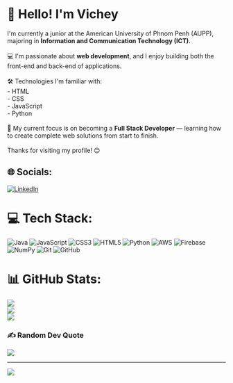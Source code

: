 # 👋 Hello! I'm Vichey
I'm currently a junior at the American University of Phnom Penh (AUPP), majoring in **Information and Communication Technology (ICT)**.  <br><br>💻 I'm passionate about **web development**, and I enjoy building both the front-end and back-end of applications.  <br><br>🛠️ Technologies I'm familiar with:<br>- HTML<br>- CSS<br>- JavaScript<br>- Python<br><br>🌱 My current focus is on becoming a **Full Stack Developer** — learning how to create complete web solutions from start to finish.<br><br>Thanks for visiting my profile! 😊<br>


## 🌐 Socials:
[![LinkedIn](https://img.shields.io/badge/LinkedIn-%230077B5.svg?logo=linkedin&logoColor=white)](https://linkedin.com/in/https://www.linkedin.com/in/sovichey-rim-78b820363/) 

# 💻 Tech Stack:
![Java](https://img.shields.io/badge/java-%23ED8B00.svg?style=for-the-badge&logo=openjdk&logoColor=white) ![JavaScript](https://img.shields.io/badge/javascript-%23323330.svg?style=for-the-badge&logo=javascript&logoColor=%23F7DF1E) ![CSS3](https://img.shields.io/badge/css3-%231572B6.svg?style=for-the-badge&logo=css3&logoColor=white) ![HTML5](https://img.shields.io/badge/html5-%23E34F26.svg?style=for-the-badge&logo=html5&logoColor=white) ![Python](https://img.shields.io/badge/python-3670A0?style=for-the-badge&logo=python&logoColor=ffdd54) ![AWS](https://img.shields.io/badge/AWS-%23FF9900.svg?style=for-the-badge&logo=amazon-aws&logoColor=white) ![Firebase](https://img.shields.io/badge/firebase-%23039BE5.svg?style=for-the-badge&logo=firebase) ![NumPy](https://img.shields.io/badge/numpy-%23013243.svg?style=for-the-badge&logo=numpy&logoColor=white) ![Git](https://img.shields.io/badge/git-%23F05033.svg?style=for-the-badge&logo=git&logoColor=white) ![GitHub](https://img.shields.io/badge/github-%23121011.svg?style=for-the-badge&logo=github&logoColor=white)
# 📊 GitHub Stats:
![](https://github-readme-stats.vercel.app/api?username=Sovichey&theme=dark&hide_border=false&include_all_commits=false&count_private=false)<br/>
![](https://nirzak-streak-stats.vercel.app/?user=Sovichey&theme=dark&hide_border=false)<br/>
![](https://github-readme-stats.vercel.app/api/top-langs/?username=Sovichey&theme=dark&hide_border=false&include_all_commits=false&count_private=false&layout=compact)

### ✍️ Random Dev Quote
![](https://quotes-github-readme.vercel.app/api?type=horizontal&theme=radical)

---
[![](https://visitcount.itsvg.in/api?id=Sovichey&icon=0&color=0)](https://visitcount.itsvg.in)


